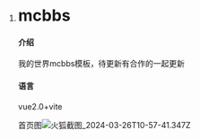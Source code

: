 1. # mcbbs

   #### 介绍

   我的世界mcbbs模板，待更新有合作的一起更新

   #### 语言

   vue2.0+vite

   首页图![火狐截图_2024-03-26T10-57-41.347Z](D:\develop\mcbbs\mcbbs\火狐截图_2024-03-26T10-57-41.347Z.png)

   
